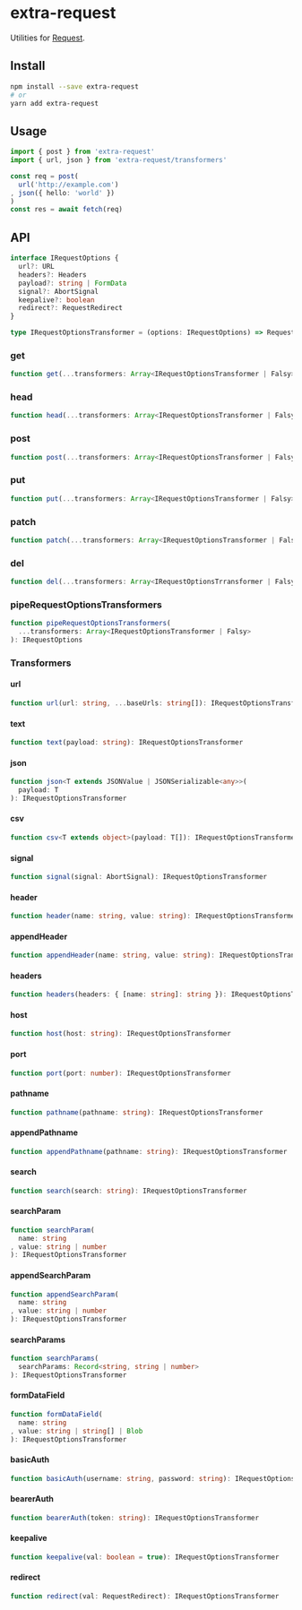 # extra-request
Utilities for [Request](https://developer.mozilla.org/en-US/docs/Web/API/Request).

## Install
```sh
npm install --save extra-request
# or
yarn add extra-request
```

## Usage
```ts
import { post } from 'extra-request'
import { url, json } from 'extra-request/transformers'

const req = post(
  url('http://example.com')
, json({ hello: 'world' })
)
const res = await fetch(req)
```

## API
```ts
interface IRequestOptions {
  url?: URL
  headers?: Headers
  payload?: string | FormData
  signal?: AbortSignal
  keepalive?: boolean
  redirect?: RequestRedirect
}

type IRequestOptionsTransformer = (options: IRequestOptions) => RequestOptions
```

### get
```ts
function get(...transformers: Array<IRequestOptionsTransformer | Falsy>): Request
```

### head
```ts
function head(...transformers: Array<IRequestOptionsTransformer | Falsy>: Request
```

### post
```ts
function post(...transformers: Array<IRequestOptionsTransformer | Falsy>): Request
```

### put
```ts
function put(...transformers: Array<IRequestOptionsTransformer | Falsy>): Request
```

### patch
```ts
function patch(...transformers: Array<IRequestOptionsTransformer | Falsy>): Request
```

### del
```ts
function del(...transformers: Array<IRequestOptionsTrransformer | Falsy>): Request
```

### pipeRequestOptionsTransformers
```ts
function pipeRequestOptionsTransformers(
  ...transformers: Array<IRequestOptionsTransformer | Falsy>
): IRequestOptions
```

### Transformers
#### url
```ts
function url(url: string, ...baseUrls: string[]): IRequestOptionsTransformer
```

#### text
```ts
function text(payload: string): IRequestOptionsTransformer
```

#### json
```ts
function json<T extends JSONValue | JSONSerializable<any>>(
  payload: T
): IRequestOptionsTransformer
```

#### csv
```ts
function csv<T extends object>(payload: T[]): IRequestOptionsTransformer
```

#### signal
```ts
function signal(signal: AbortSignal): IRequestOptionsTransformer
```

#### header
```ts
function header(name: string, value: string): IRequestOptionsTransformer
```

#### appendHeader
```ts
function appendHeader(name: string, value: string): IRequestOptionsTransformer
```

#### headers
```ts
function headers(headers: { [name: string]: string }): IRequestOptionsTransformer
```

#### host
```ts
function host(host: string): IRequestOptionsTransformer
```

#### port
```ts
function port(port: number): IRequestOptionsTransformer
```

#### pathname
```ts
function pathname(pathname: string): IRequestOptionsTransformer
```

#### appendPathname
```ts
function appendPathname(pathname: string): IRequestOptionsTransformer
```

#### search
```ts
function search(search: string): IRequestOptionsTransformer
```

#### searchParam
```ts
function searchParam(
  name: string
, value: string | number
): IRequestOptionsTransformer
```

#### appendSearchParam
```ts
function appendSearchParam(
  name: string
, value: string | number
): IRequestOptionsTransformer
```

#### searchParams
```ts
function searchParams(
  searchParams: Record<string, string | number>
): IRequestOptionsTransformer
```

#### formDataField
```ts
function formDataField(
  name: string
, value: string | string[] | Blob
): IRequestOptionsTransformer
```

#### basicAuth
```ts
function basicAuth(username: string, password: string): IRequestOptionsTransformer
```

#### bearerAuth
```ts
function bearerAuth(token: string): IRequestOptionsTransformer
```

#### keepalive
```ts
function keepalive(val: boolean = true): IRequestOptionsTransformer
```

#### redirect
```ts
function redirect(val: RequestRedirect): IRequestOptionsTransformer
```
